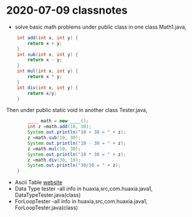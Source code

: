 # 2020-07-09 classnotes

* solve basic math problems
under public class in one class Math1.java,
```java
	int add(int x, int y) {
		return x + y;
	}
	int sub(int x, int y) {
		return x - y;
	}
	int mul(int x, int y) {
		return x * y;
	}
	int div(int x, int y) {
		return x/y;
	}
```
Then under public static void in another class Tester.java,
```java
		____ math = new ____();
		int z =math.add(10, 30);
		System.out.println("10 + 30 = " + z);
		z =math.sub(10, 30);
		System.out.println("10 - 30 = " + z);
		z =math.mul(10, 30);
		System.out.println("10 * 30 = " + z);
		z =math.div(30, 10);
		System.out.println("30/10 = " + z);
	}
```
* Ascii Table
[website](https://www.asciitable.com/)
* Data Type tester
-all info in huaxia,src,com.huaxia.java1, DataTypeTester.java(class)
* ForLoopTester
-all info in huaxia,src,com.huaxia.java1, ForLoopTester.java(class)